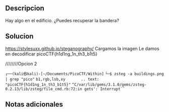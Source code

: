 ## Descripcion 

Hay algo en el edificio. ¿Puedes recuperar la bandera?
## Solucion

https://stylesuxx.github.io/steganography/
Cargamos la imagen
Le damos en decodificar
picoCTF{h1d1ng_1n_th3_b1t5}


////////Opcion 2

`┌──(kali㉿kali)-[~/Documents/PicoCTF/Within]`
`└─$ zsteg -a buildings.png | grep "pico"`
`b1,rgb,lsb,xy       .. text: "picoCTF{h1d1ng_1n_th3_b1t5}"`
`^C/var/lib/gems/3.1.0/gems/zsteg-0.2.13/lib/zsteg/file_cmd.rb:72:in gets': Interrupt``
`
## Notas adicionales
